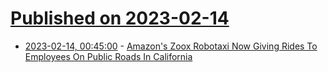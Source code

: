 # [Published on 2023-02-14](index.md)

* [2023-02-14, 00:45:00](https://tech.slashdot.org/story/23/02/13/2257209/amazons-zoox-robotaxi-now-giving-rides-to-employees-on-public-roads-in-california?utm_source=rss1.0mainlinkanon&utm_medium=feed) - [Amazon's Zoox Robotaxi Now Giving Rides To Employees On Public Roads In California](https://tech.slashdot.org/story/23/02/13/2257209/amazons-zoox-robotaxi-now-giving-rides-to-employees-on-public-roads-in-california?utm_source=rss1.0mainlinkanon&utm_medium=feed)
